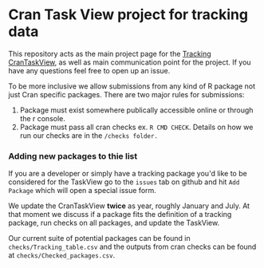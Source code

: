 # Cran Task View project for tracking data

This repository acts as the main project page for the [Tracking CranTaskView](https://cran.r-project.org/web/views/Tracking.html), as well as main communication point for the project. If you have any questions feel free to open up an issue.

To be more inclusive we allow submissions from any kind of R package not just Cran specific packages. There are two major rules for submissions:  

1. Package must exist somewhere publically accessible online or through the r console.  
2. Package must pass all cran checks ex. `R CMD CHECK`. Details on how we run our checks are in the `/checks folder.`

### Adding new packages to thie list
If you are a developer or simply have a tracking package you'd like to be considered for the TaskView go to the `issues` tab on github and hit `Add Package` which will open a special issue form.

We update the CranTaskView **twice** as year, roughly January and July. At that moment we discuss if a package fits the definition of a tracking package, run checks on all packages, and update the TaskView.

Our current suite of potential packages can be found in `checks/Tracking_table.csv` and the outputs from cran checks can be found at `checks/Checked_packages.csv`.
 
